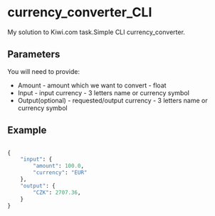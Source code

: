 # currency_converter_CLI
My solution to Kiwi.com task.Simple CLI currency_converter.

## Parameters
You will need to provide:
- Amount - amount which we want to convert - float
- Input - input currency - 3 letters name or currency symbol
- Output(optional) - requested/output currency - 3 letters name or currency symbol

## Example

```./currency_converter.py --amount 100.0 --input_currency EUR --output_currency CZK

{   
    "input": {
        "amount": 100.0,
        "currency": "EUR"
    },
    "output": {
        "CZK": 2707.36, 
    }
}
```

